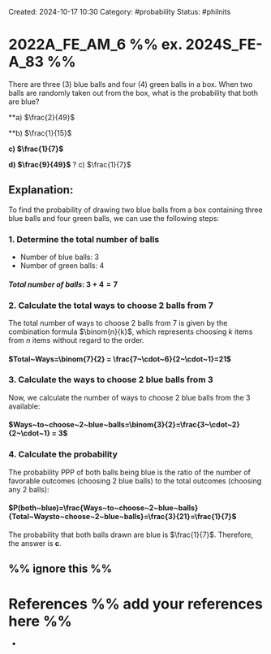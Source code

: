 Created: 2024-10-17 10:30
Category: #probability 
Status: #philnits


# 2022A_FE_AM_6 %% ex. 2024S_FE-A_83 %%

There are three (3) blue balls and four (4) green balls in a box. When two balls are randomly taken out from the box, what is the probability that both are blue?

**a) $\frac{2}{49}$

**b) $\frac{1}{15}$

**c) $\frac{1}{7}$**

**d) $\frac{9}{49}$**
? 
c) $\frac{1}{7}$
## **Explanation:**
To find the probability of drawing two blue balls from a box containing three blue balls and four green balls, we can use the following steps:

### **1. Determine the total number of balls**
- Number of blue balls: $3$
- Number of green balls: $4$
#### $Total~number~of~balls:~3+4=7$

### **2. Calculate the total ways to choose 2 balls from 7**
The total number of ways to choose 2 balls from 7 is given by the combination formula $\binom{n}{k}$, which represents choosing $k$ items from $n$ items without regard to the order.
#### $Total~Ways=\binom{7}{2} = \frac{7~\cdot~6}{2~\cdot~1}=21$

### **3. Calculate the ways to choose 2 blue balls from 3**
Now, we calculate the number of ways to choose 2 blue balls from the 3 available:
#### $Ways~to~choose~2~blue~balls=\binom{3}{2}=\frac{3~\cdot~2}{2~\cdot~1} = 3$

### **4. Calculate the probability**
The probability PPP of both balls being blue is the ratio of the number of favorable outcomes (choosing 2 blue balls) to the total outcomes (choosing any 2 balls):
#### $P(both~blue)=\frac{Ways~to~choose~2~blue~balls}{Total~Waysto~choose~2~blue~balls}=\frac{3}{21}=\frac{1}{7}$

The probability that both balls drawn are blue is $\frac{1}{7}$. Therefore, the answer is **c**.

 
%% ignore this %%
---









# References %% add your references here %%
- 